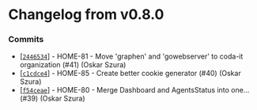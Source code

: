 # Changelog from v0.8.0
### Commits
* [[`2446534`](http://github.com/oskarszura/smarthome/commit/2446534fc1b33b79f5e3e073397c0bd8eaa6e009)] - HOME-81 - Move 'graphen' and 'gowebserver' to coda-it organization (#41) (Oskar Szura)
* [[`c1cdce4`](http://github.com/oskarszura/smarthome/commit/c1cdce42d85533f8bd487e5bec117688b4420b0e)] - HOME-85 - Create better cookie generator (#40) (Oskar Szura)
* [[`f54ceae`](http://github.com/oskarszura/smarthome/commit/f54ceae8732787efebc0a48d5392082e1df7dc49)] - HOME-80 - Merge Dashboard and AgentsStatus into one... (#39) (Oskar Szura)
